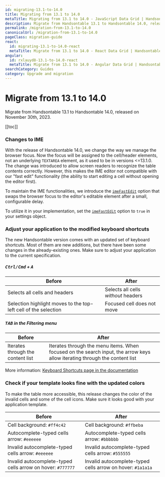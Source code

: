 ```yaml
---
id: migrating-13.1-to-14.0
title: Migrating from 13.1 to 14.0
metaTitle: Migrating from 13.1 to 14.0 - JavaScript Data Grid | Handsontable
description: Migrate from Handsontable 13.1 to Handsontable 14.0, released on November 30th, 2023.
permalink: /migration-from-13.1-to-14.0
canonicalUrl: /migration-from-13.1-to-14.0
pageClass: migration-guide
react:
  id: migrating-13.1-to-14.0-react
  metaTitle: Migrate from 13.1 to 14.0 - React Data Grid | Handsontable
angular:
  id: rxlauyd8-13.1-to-14.0-react
  metaTitle: Migrate from 13.1 to 14.0 - Angular Data Grid | Handsontable
searchCategory: Guides
category: Upgrade and migration
---
```


# Migrate from 13.1 to 14.0

Migrate from Handsontable 13.1 to Handsontable 14.0, released on November 30th, 2023.

[[toc]]

### Changes to IME
With the release of Handsontable 14.0, we change the way we manage the browser focus. Now the focus will be assigned to the cell/header elements, not an underlying `TEXTAREA` element, as it used to be in versions <=13.1.0. The change was introduced to allow screen readers to recognize the table contents correctly.
However, this makes the IME editor not compatible with our "fast edit" functionality (the ability to start editing a cell without opening the editor first).

To maintain the IME functionalities, we introduce the [`imeFastEdit`](@/api/options.md#imefastedit) option that swaps the browser focus to the editor's editable element after a small, configurable delay.

To utilize it in your implementation, set the [`imeFastEdit`](@/api/options.md#imefastedit) option to `true` in your settings object.

### Adjust your application to the modified keyboard shortcuts
The new Handsontable version comes with an updated set of keyboard shortcuts. Most of them are new additions, but there have been some changes in the already-existing ones. Make sure to adjust your application to the current specification.

##### <kbd>Ctrl/Cmd</kbd> + <kbd>A</kbd>

| Before  | After  |
| ------------ | ------------ |
| Selects all cells and headers  | Selects all cells _without_ headers  |
| Selection highlight moves to the top-left cell of the selection  | Focused cell does not move  |

##### <kbd>TAB</kbd> in the Filtering menu

| Before  | After  |
| ------------ | ------------ |
| Iterates through the content list  | Iterates through the menu items. When focused on the search input, the arrow keys allow iterating through the content list  |

More information: [Keyboard Shortcuts page in the documentation](@/guides/navigation/keyboard-shortcuts/keyboard-shortcuts.md)

### Check if your template looks fine with the updated colors
To make the table more accessible, this release changes the color of the invalid cells and some of the cell icons. Make sure it looks good with your application template.

| Before  | After  |
| ------------ | ------------ |
| Cell background: `#ff4c42`  | Cell background: `#ffbeba`  |
| Autocomplete-typed cells arrow: `#eeeeee`  | Autocomplete-typed cells arrow: `#bbbbbb`   |
| Invalid autocomplete-typed cells arrow: `#eeeeee`  | Invalid autocomplete-typed cells arrow: `#555555`   |
| Invalid autocomplete-typed cells arrow on hover: `#777777`   | Invalid autocomplete-typed cells arrow on hover: `#1a1a1a`    |